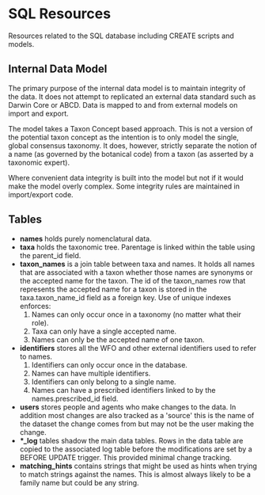 # SQL Resources

Resources related to the SQL database including CREATE scripts and models.

## Internal Data Model

The primary purpose of the internal data model is to maintain integrity of the data. It does not attempt to replicated an external data standard such as Darwin Core or ABCD. Data is mapped to and from external models on import and export.

The model takes a Taxon Concept based approach. This is not a version of the potential taxon concept as the intention is to only model the single, global consensus taxonomy. It does, however, strictly separate the notion of a name (as governed by the botanical code) from a taxon (as asserted by a taxonomic expert).

Where convenient data integrity is built into the model but not if it would make the model overly complex. Some integrity rules are maintained in import/export code.

## Tables

- __names__ holds purely nomenclatural data.
- __taxa__ holds the taxonomic tree. Parentage is linked within the table using the parent_id field.
- __taxon_names__ is a join table between taxa and names. It holds all names that are associated with a taxon whether those names are synonyms or the accepted name for the taxon. The id of the taxon_names row that represents the accepted name for a taxon is stored in the taxa.taxon_name_id field as a foreign key. Use of unique indexes enforces:
    1. Names can only occur once in a taxonomy (no matter what their role).
    1. Taxa can only have a single accepted name.
    1. Names can only be the accepted name of one taxon. 
- __identifiers__ stores all the WFO and other external identifiers used to refer to names.
    1. Identifiers can only occur once in the database.
    1. Names can have multiple identifiers.
    1. Identifiers can only belong to a single name.
    1. Names can have a prescribed identifiers linked to by the names.prescribed_id field.
- __users__ stores people and agents who make changes to the data. In addition most changes are also tracked as a 'source' this is the name of the dataset the change comes from but may not be the user making the change.
- __\*\_log__ tables shadow the main data tables. Rows in the data table are copied to the associated log table before the modifications are set by a BEFORE UPDATE trigger. This provided minimal change tracking.
- __matching_hints__ contains strings that might be used as hints when trying to match strings against the names. This is almost always likely to be a family name but could be any string. 


